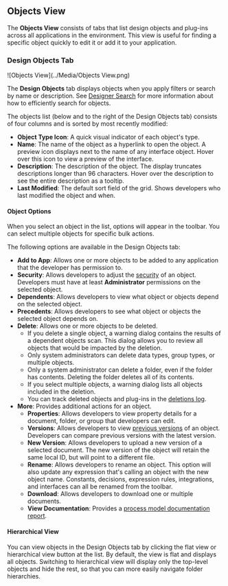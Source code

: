 ## Objects View

The **Objects View** consists of tabs that list design objects and plug-ins across all applications in the environment. This view is useful for finding a specific object quickly to edit it or add it to your application.

### Design Objects Tab

![Objects View](../Media/Objects View.png)

The **Design Objects** tab displays objects when you apply filters or search by name or description. See [Designer Search](https://docs.appian.com/suite/help/22.1/find_and_search_in_appian.html) for more information about how to efficiently search for objects.

The objects list (below and to the right of the Design Objects tab) consists of four columns and is sorted by most recently modified:
* **Object Type Icon**: A quick visual indicator of each object's type.
* **Name**: The name of the object as a hyperlink to open the object. A preview icon displays next to the name of any interface object. Hover over this icon to view a preview of the interface.
* **Description**: The description of the object. The display truncates descriptions longer than 96 characters. Hover over the description to see the entire description as a tooltip.
* **Last Modified**: The default sort field of the grid. Shows developers who last modified the object and when.

#### Object Options

When you select an object in the list, options will appear in the toolbar. You can select multiple objects for specific bulk actions.

The following options are available in the Design Objects tab:
* **Add to App**: Allows one or more objects to be added to any application that the developer has permission to.
* **Security**: Allows developers to adjust the [security](https://docs.appian.com/suite/help/22.1/object-security.html) of an object. Developers must have at least **Administrator** permissions on the selected object.
* **Dependents**: Allows developers to view what object or objects depend on the selected object.
* **Precedents**: Allows developers to see what object or objects the selected object depends on.
* **Delete**: Allows one or more objects to be deleted.
  * If you delete a single object, a warning dialog contains the results of a dependent objects scan. This dialog allows you to review all objects that would be impacted by the deletion.
  * Only system administrators can delete data types, group types, or multiple objects.
  * Only a system administrator can delete a folder, even if the folder has contents. Deleting the folder deletes all of its contents.
  * If you select multiple objects, a warning dialog lists all objects included in the deletion.
  * You can track deleted objects and plug-ins in the [deletions log](https://docs.appian.com/suite/help/22.1/Logging.html#deletions).
* **More**: Provides additional actions for an object.
  * **Properties**: Allows developers to view property details for a document, folder, or group that developers can edit.
  * **Versions**: Allows developers to view [previous versions](https://docs.appian.com/suite/help/22.1/Managing_Object_Versions.html) of an object. Developers can compare previous versions with the latest version.
  * **New Version**: Allows developers to upload a new version of a selected document. The new version of the object will retain the same local ID, but will point to a different file.
  * **Rename**: Allows developers to rename an object. This option will also update any expression that's calling an object with the new object name. Constants, decisions, expression rules, integrations, and interfaces can all be renamed from the toolbar.
  * **Download**: Allows developers to download one or multiple documents.
  * **View Documentation**: Provides a [process model documentation report](https://docs.appian.com/suite/help/22.1/process-model-object.html#generating-process-model-documentation).

#### Hierarchical View

You can view objects in the Design Objects tab by clicking the flat view or hierarchical view button at the list. By default, the view is flat and displays all objects. Switching to hierarchical view will display only the top-level objects and hide the rest, so that you can more easily navigate folder hierarchies.